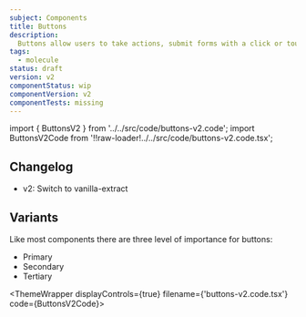 ```yaml
---
subject: Components
title: Buttons
description:
  Buttons allow users to take actions, submit forms with a click or touch.
tags:
  - molecule
status: draft
version: v2
componentStatus: wip
componentVersion: v2
componentTests: missing
---
```


<!-- CODE IMPORTS -->

<!-- prettier-ignore -->
import { ButtonsV2 } from '../../src/code/buttons-v2.code'; 
import ButtonsV2Code from '!!raw-loader!../../src/code/buttons-v2.code.tsx';

<!-- END CODE IMPORTS -->

<DocHeader props={props}/>

## Changelog

- v2: Switch to vanilla-extract

## Variants

Like most components there are three level of importance for buttons:

- Primary
- Secondary
- Tertiary

<!-- prettier-ignore -->
<ThemeWrapper 
  displayControls={true} 
  filename={'buttons-v2.code.tsx'}
  code={ButtonsV2Code}>
  <ButtonsV2 />
</ThemeWrapper>
